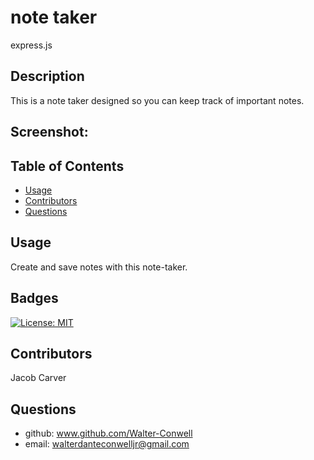 # note taker

express.js

## Description

This is a note taker designed so you can keep track of important notes.

## Screenshot:

## Table of Contents

- [Usage](#usage)
- [Contributors](#credits)
- [Questions](#gitUser)

## Usage

Create and save notes with this note-taker.

## Badges

[![License: MIT](https://img.shields.io/badge/License-MIT-yellow.svg)](https://opensource.org/licenses/MIT)

## Contributors


Jacob Carver

## Questions

- github: www.github.com/Walter-Conwell
- email: walterdanteconwelljr@gmail.com
